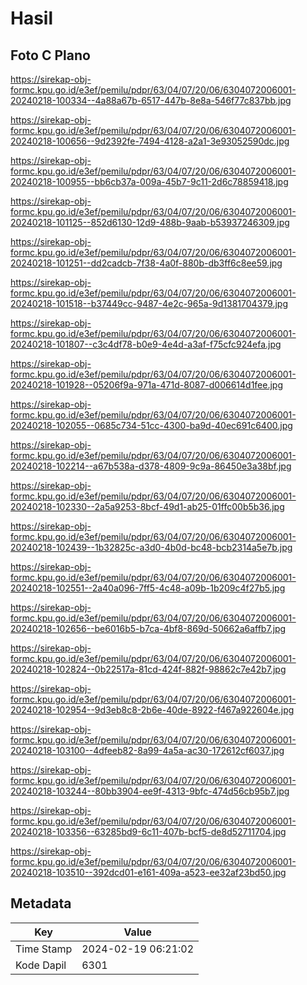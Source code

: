 # Hasil

## Foto C Plano

https://sirekap-obj-formc.kpu.go.id/e3ef/pemilu/pdpr/63/04/07/20/06/6304072006001-20240218-100334--4a88a67b-6517-447b-8e8a-546f77c837bb.jpg

https://sirekap-obj-formc.kpu.go.id/e3ef/pemilu/pdpr/63/04/07/20/06/6304072006001-20240218-100656--9d2392fe-7494-4128-a2a1-3e93052590dc.jpg

https://sirekap-obj-formc.kpu.go.id/e3ef/pemilu/pdpr/63/04/07/20/06/6304072006001-20240218-100955--bb6cb37a-009a-45b7-9c11-2d6c78859418.jpg

https://sirekap-obj-formc.kpu.go.id/e3ef/pemilu/pdpr/63/04/07/20/06/6304072006001-20240218-101125--852d6130-12d9-488b-9aab-b53937246309.jpg

https://sirekap-obj-formc.kpu.go.id/e3ef/pemilu/pdpr/63/04/07/20/06/6304072006001-20240218-101251--dd2cadcb-7f38-4a0f-880b-db3ff6c8ee59.jpg

https://sirekap-obj-formc.kpu.go.id/e3ef/pemilu/pdpr/63/04/07/20/06/6304072006001-20240218-101518--b37449cc-9487-4e2c-965a-9d1381704379.jpg

https://sirekap-obj-formc.kpu.go.id/e3ef/pemilu/pdpr/63/04/07/20/06/6304072006001-20240218-101807--c3c4df78-b0e9-4e4d-a3af-f75cfc924efa.jpg

https://sirekap-obj-formc.kpu.go.id/e3ef/pemilu/pdpr/63/04/07/20/06/6304072006001-20240218-101928--05206f9a-971a-471d-8087-d006614d1fee.jpg

https://sirekap-obj-formc.kpu.go.id/e3ef/pemilu/pdpr/63/04/07/20/06/6304072006001-20240218-102055--0685c734-51cc-4300-ba9d-40ec691c6400.jpg

https://sirekap-obj-formc.kpu.go.id/e3ef/pemilu/pdpr/63/04/07/20/06/6304072006001-20240218-102214--a67b538a-d378-4809-9c9a-86450e3a38bf.jpg

https://sirekap-obj-formc.kpu.go.id/e3ef/pemilu/pdpr/63/04/07/20/06/6304072006001-20240218-102330--2a5a9253-8bcf-49d1-ab25-01ffc00b5b36.jpg

https://sirekap-obj-formc.kpu.go.id/e3ef/pemilu/pdpr/63/04/07/20/06/6304072006001-20240218-102439--1b32825c-a3d0-4b0d-bc48-bcb2314a5e7b.jpg

https://sirekap-obj-formc.kpu.go.id/e3ef/pemilu/pdpr/63/04/07/20/06/6304072006001-20240218-102551--2a40a096-7ff5-4c48-a09b-1b209c4f27b5.jpg

https://sirekap-obj-formc.kpu.go.id/e3ef/pemilu/pdpr/63/04/07/20/06/6304072006001-20240218-102656--be6016b5-b7ca-4bf8-869d-50662a6affb7.jpg

https://sirekap-obj-formc.kpu.go.id/e3ef/pemilu/pdpr/63/04/07/20/06/6304072006001-20240218-102824--0b22517a-81cd-424f-882f-98862c7e42b7.jpg

https://sirekap-obj-formc.kpu.go.id/e3ef/pemilu/pdpr/63/04/07/20/06/6304072006001-20240218-102954--9d3eb8c8-2b6e-40de-8922-f467a922604e.jpg

https://sirekap-obj-formc.kpu.go.id/e3ef/pemilu/pdpr/63/04/07/20/06/6304072006001-20240218-103100--4dfeeb82-8a99-4a5a-ac30-172612cf6037.jpg

https://sirekap-obj-formc.kpu.go.id/e3ef/pemilu/pdpr/63/04/07/20/06/6304072006001-20240218-103244--80bb3904-ee9f-4313-9bfc-474d56cb95b7.jpg

https://sirekap-obj-formc.kpu.go.id/e3ef/pemilu/pdpr/63/04/07/20/06/6304072006001-20240218-103356--63285bd9-6c11-407b-bcf5-de8d52711704.jpg

https://sirekap-obj-formc.kpu.go.id/e3ef/pemilu/pdpr/63/04/07/20/06/6304072006001-20240218-103510--392dcd01-e161-409a-a523-ee32af23bd50.jpg


## Metadata

| Key        | Value               |
| ---------- | ------------------- |
| Time Stamp | 2024-02-19 06:21:02 |
| Kode Dapil | 6301                |



